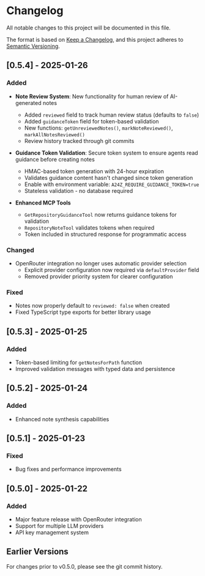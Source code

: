 # Changelog

All notable changes to this project will be documented in this file.

The format is based on [Keep a Changelog](https://keepachangelog.com/en/1.0.0/),
and this project adheres to [Semantic Versioning](https://semver.org/spec/v2.0.0.html).

## [0.5.4] - 2025-01-26

### Added

- **Note Review System**: New functionality for human review of AI-generated notes
  - Added `reviewed` field to track human review status (defaults to `false`)
  - Added `guidanceToken` field for token-based validation
  - New functions: `getUnreviewedNotes()`, `markNoteReviewed()`, `markAllNotesReviewed()`
  - Review history tracked through git commits

- **Guidance Token Validation**: Secure token system to ensure agents read guidance before creating notes
  - HMAC-based token generation with 24-hour expiration
  - Validates guidance content hasn't changed since token generation
  - Enable with environment variable: `A24Z_REQUIRE_GUIDANCE_TOKEN=true`
  - Stateless validation - no database required

- **Enhanced MCP Tools**
  - `GetRepositoryGuidanceTool` now returns guidance tokens for validation
  - `RepositoryNoteTool` validates tokens when required
  - Token included in structured response for programmatic access

### Changed

- OpenRouter integration no longer uses automatic provider selection
  - Explicit provider configuration now required via `defaultProvider` field
  - Removed provider priority system for clearer configuration

### Fixed

- Notes now properly default to `reviewed: false` when created
- Fixed TypeScript type exports for better library usage

## [0.5.3] - 2025-01-25

### Added

- Token-based limiting for `getNotesForPath` function
- Improved validation messages with typed data and persistence

## [0.5.2] - 2025-01-24

### Added

- Enhanced note synthesis capabilities

## [0.5.1] - 2025-01-23

### Fixed

- Bug fixes and performance improvements

## [0.5.0] - 2025-01-22

### Added

- Major feature release with OpenRouter integration
- Support for multiple LLM providers
- API key management system

## Earlier Versions

For changes prior to v0.5.0, please see the git commit history.
